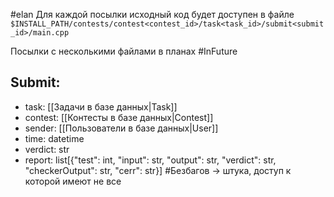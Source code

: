 #elan 
Для каждой посылки исходный код будет доступен в файле `$INSTALL_PATH/contests/contest<contest_id>/task<task_id>/submit<submit_id>/main.cpp`

Посылки с несколькими файлами в планах #InFuture
## Submit:
* task: [[Задачи в базе данных|Task]]
* contest: [[Контесты в базе данных|Contest]]
* sender: [[Пользователи в базе данных|User]]
* time: datetime
* verdict: str
* report: list\[{"test": int, "input": str, "output": str, "verdict": str, "checkerOutput": str, "cerr": str}] #Безбагов -> штука, доступ к которой имеют не все
